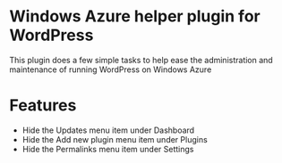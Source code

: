 # Windows Azure helper plugin for WordPress
This plugin does a few simple tasks to help ease the administration and maintenance  of running WordPress on Windows Azure

# Features
* Hide the Updates menu item under Dashboard
* Hide the Add new plugin menu item under Plugins
* Hide the Permalinks menu item under Settings